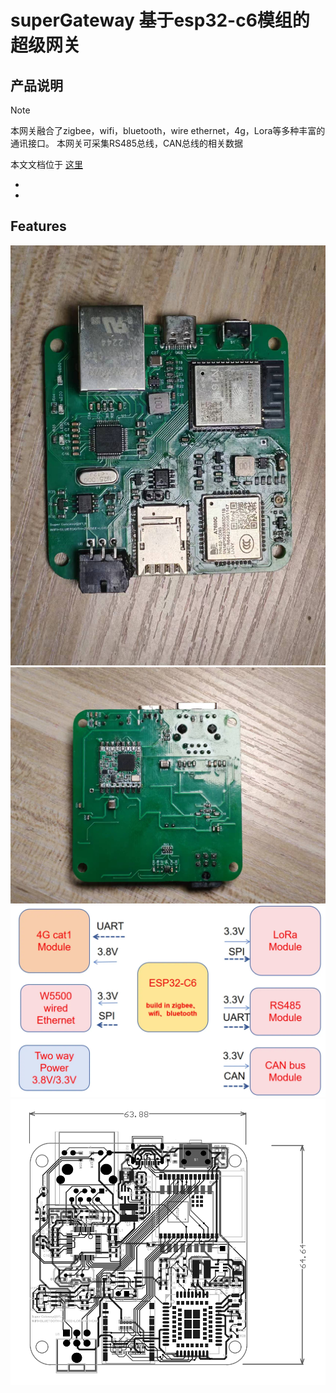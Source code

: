 # superGateway 基于esp32-c6模组的超级网关

## 产品说明
> [!NOTE]
> 本网关融合了zigbee，wifi，bluetooth，wire ethernet，4g，Lora等多种丰富的通讯接口。
> 本网关可采集RS485总线，CAN总线的相关数据

本文文档位于 [这里](https://medium.com/@yongxiangliu/a-super-gateway-with-wired-ethernet-4g-lora-zigbee-rs485-can-bus-wifi-bluetooth-and-zigbee-c2f3361c1a2d)

* 
* 

## Features

![](image/protype.jpg)
![](image/back.jpg)
![](image/framework.png)
![](image/尺寸.png)
